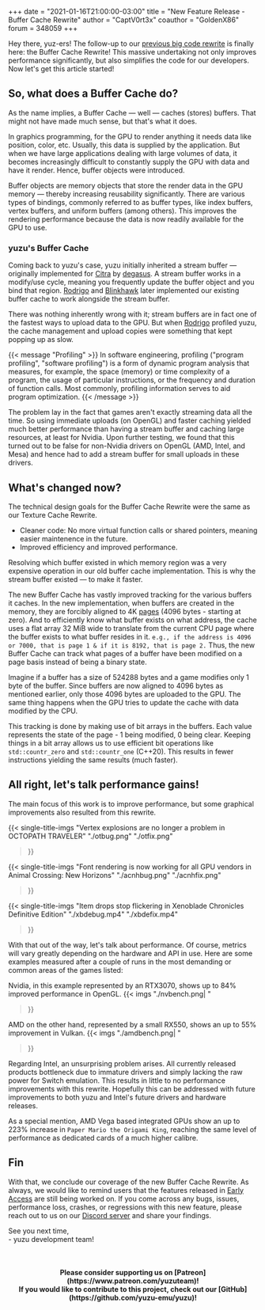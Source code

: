 +++
date = "2021-01-16T21:00:00-03:00"
title = "New Feature Release - Buffer Cache Rewrite"
author = "CaptV0rt3x"
coauthor = "GoldenX86"
forum = 348059
+++

Hey there, yuz-ers! The follow-up to our [previous big code rewrite](https://yuzu-emu.org/entry/yuzu-tcr/) is finally here: the Buffer Cache Rewrite!
This massive undertaking not only improves performance significantly, but also simplifies the code for our developers.
Now let's get this article started!

<!--more-->

## So, what does a Buffer Cache do?

As the name implies, a Buffer Cache — well — caches (stores) buffers.
That might not have made much sense, but that's what it does.

In graphics programming, for the GPU to render anything it needs data like position, color, etc.
Usually, this data is supplied by the application.
But when we have large applications dealing with large volumes of data, it becomes increasingly difficult to constantly supply the GPU 
with data and have it render.
Hence, buffer objects were introduced.

Buffer objects are memory objects that store the render data in the GPU memory — thereby increasing reusability significantly.
There are various types of bindings, commonly referred to as buffer types, like index buffers, vertex buffers, and uniform buffers (among others).
This improves the rendering performance because the data is now readily available for the GPU to use.

### yuzu's Buffer Cache

Coming back to yuzu's case, yuzu initially inherited a stream buffer — originally implemented for [Citra](https://citra-emu.org) by [degasus](https://github.com/degasus).
A stream buffer works in a modify/use cycle, meaning you frequently update the buffer object and you bind that region.
[Rodrigo](https://github.com/ReinUsesLisp) and [Blinkhawk](https://github.com/FernandoS27) later implemented our existing buffer cache to work alongside the stream buffer.

There was nothing inherently wrong with it; stream buffers are in fact one of the fastest ways to upload data to the GPU.
But when [Rodrigo](https://github.com/ReinUsesLisp) profiled yuzu, the cache management and upload copies were something that kept popping up as slow.

{{< message "Profiling" >}}
In software engineering, profiling ("program profiling", "software profiling") is a form of dynamic program analysis that measures, for example, the space (memory) or time complexity of a program, 
the usage of particular instructions, or the frequency and duration of function calls. Most commonly, profiling information serves to aid program optimization.
{{< /message >}}

The problem lay in the fact that games aren't exactly streaming data all the time.
So using immediate uploads (on OpenGL) and faster caching yielded much better performance than having a stream buffer and caching large resources, at least for Nvidia.
Upon further testing, we found that this turned out to be false for non-Nvidia drivers on OpenGL (AMD, Intel, and Mesa) and hence had to add a stream buffer for small uploads in these drivers.

## What's changed now?

The technical design goals for the Buffer Cache Rewrite were the same as our Texture Cache Rewrite.

- Cleaner code: No more virtual function calls or shared pointers, meaning easier maintenence in the future.
- Improved efficiency and improved performance.

Resolving which buffer existed in which memory region was a very expensive operation in our old buffer cache implementation.
This is why the stream buffer existed — to make it faster.

The new Buffer Cache has vastly improved tracking for the various buffers it caches.
In the new implementation, when buffers are created in the memory, they are forcibly aligned to 4K [pages](https://en.wikipedia.org/wiki/Page_(computer_memory)) (4096 bytes - starting at zero).
And to efficiently know what buffer exists on what address, the cache uses a flat array 32 MiB wide to translate from the current CPU page where the buffer exists to what buffer resides in it.
`e.g., if the address is 4096 or 7000, that is page 1 & if it is 8192, that is page 2.`
Thus, the new Buffer Cache can track what pages of a buffer have been modified on a page basis instead of being a binary state.

Imagine if a buffer has a size of 524288 bytes and a game modifies only 1 byte of the buffer.
Since buffers are now aligned to 4096 bytes as mentioned earlier, only those 4096 bytes are uploaded to the GPU.
The same thing happens when the GPU tries to update the cache with data modified by the CPU.

This tracking is done by making use of bit arrays in the buffers.
Each value represents the state of the page - 1 being modified, 0 being clear.
Keeping things in a bit array allows us to use efficient bit operations like `std::countr_zero` and `std::countr_one` (C++20).
This results in fewer instructions yielding the same results (much faster).

## All right, let's talk performance gains!

The main focus of this work is to improve performance, but some graphical improvements also resulted from this rewrite.

{{< single-title-imgs
    "Vertex explosions are no longer a problem in OCTOPATH TRAVELER"
    "./otbug.png"
    "./otfix.png"
  >}}
  
{{< single-title-imgs
    "Font rendering is now working for all GPU vendors in Animal Crossing: New Horizons"
    "./acnhbug.png"
    "./acnhfix.png"
  >}}

{{< single-title-imgs
    "Item drops stop flickering in Xenoblade Chronicles Definitive Edition"
    "./xbdebug.mp4"
    "./xbdefix.mp4"
  >}}

With that out of the way, let's talk about performance. Of course, metrics will vary greatly depending on the hardware and API in use.
Here are some examples measured after a couple of runs in the most demanding or common areas of the games listed:

Nvidia, in this example represented by an RTX3070, shows up to 84% improved performance in OpenGL.
{{< imgs
    "./nvbench.png| "
  >}}

AMD on the other hand, represented by a small RX550, shows an up to 55% improvement in Vulkan.
{{< imgs
    "./amdbench.png| "
  >}}

Regarding Intel, an unsurprising problem arises. All currently released products bottleneck due to immature drivers and simply lacking the raw power for Switch emulation. This results in little to no performance improvements with this rewrite. Hopefully this can be addressed with future improvements to both yuzu and Intel's future drivers and hardware releases.

As a special mention, AMD Vega based integrated GPUs show an up to 223% increase in `Paper Mario the Origami King`, reaching the same level of performance as dedicated cards of a much higher calibre.

## Fin

With that, we conclude our coverage of the new Buffer Cache Rewrite.
As always, we would like to remind users that the features released in [Early Access](https://yuzu-emu.org/help/early-access/) are still being worked on.
If you come across any bugs, issues, performance loss, crashes, or regressions with this new feature, please
reach out to us on our [Discord server](https://discord.com/invite/u77vRWY) and share your findings.

See you next time, <br>
	- yuzu development team!

&nbsp;
<h4 style="text-align:center;">
<b>Please consider supporting us on [Patreon](https://www.patreon.com/yuzuteam)!<br>
If you would like to contribute to this project, check out our [GitHub](https://github.com/yuzu-emu/yuzu)!</b>
</h4>
